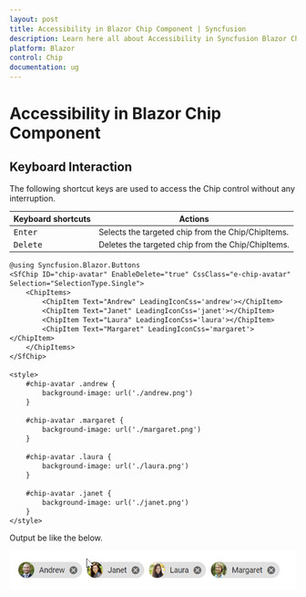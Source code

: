 ```yaml
---
layout: post
title: Accessibility in Blazor Chip Component | Syncfusion
description: Learn here all about Accessibility in Syncfusion Blazor Chip component and more.
platform: Blazor
control: Chip
documentation: ug
---
```


# Accessibility in Blazor Chip Component

## Keyboard Interaction

The following shortcut keys are used to access the Chip control without any interruption.

| Keyboard shortcuts | Actions |
|------------|-------------------|
| <kbd>Enter</kbd> | Selects the targeted chip from the Chip/ChipItems. |
| <kbd>Delete</kbd> | Deletes the targeted chip from the Chip/ChipItems. |

```cshtml
@using Syncfusion.Blazor.Buttons
<SfChip ID="chip-avatar" EnableDelete="true" CssClass="e-chip-avatar" Selection="SelectionType.Single">
    <ChipItems>
        <ChipItem Text="Andrew" LeadingIconCss='andrew'></ChipItem>
        <ChipItem Text="Janet" LeadingIconCss='janet'></ChipItem>
        <ChipItem Text="Laura" LeadingIconCss='laura'></ChipItem>
        <ChipItem Text="Margaret" LeadingIconCss='margaret'></ChipItem>
    </ChipItems>
</SfChip>

<style>
    #chip-avatar .andrew {
        background-image: url('./andrew.png')
    }

    #chip-avatar .margaret {
        background-image: url('./margaret.png')
    }

    #chip-avatar .laura {
        background-image: url('./laura.png')
    }

    #chip-avatar .janet {
        background-image: url('./janet.png')
    }
</style>

```

Output be like the below.

![Chip with avatarIcon and selection](./images/accessibility.gif)